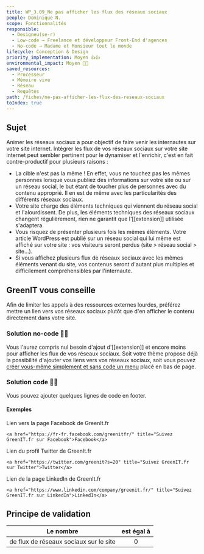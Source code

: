 ```yaml
---
title: WP_3.09_Ne pas afficher les flux des réseaux sociaux
people: Dominique N.
scope: Fonctionnalités
responsible:
  - Designeu(se·r)
  - Low-code → Freelance et développeur Front-End d'agences
  - No-code → Madame et Monsieur tout le monde
lifecycle: Conception & Design
priority_implementation: Moyen 👍👍
environmental_impact: Moyen 🌱🌱
saved_resources:
  - Processeur
  - Mémoire vive
  - Réseau
  - Requêtes
path: /fiches/ne-pas-afficher-les-flux-des-reseaux-sociaux
toIndex: true
---
```


## Sujet

Animer les réseaux sociaux a pour objectif de faire venir les internautes sur votre site internet.
Intégrer les flux de vos réseaux sociaux sur votre site internet peut sembler pertinent pour le dynamiser et l'enrichir, c'est en fait contre-productif pour plusieurs raisons :

- La cible n'est pas la même ! En effet, vous ne touchez pas les mêmes personnes lorsque vous publiez des informations sur votre site ou sur un réseau social, le but étant de toucher plus de personnes avec du contenu approprié. Il en est de même avec les particularités des différents réseaux sociaux.
- Votre site charge des éléments techniques qui viennent du réseau social et l'alourdissent. De plus, les éléments techniques des réseaux sociaux changent régulièrement, rien ne garantit que l'[[extension]] utilisée s'adaptera.
- Vous risquez de présenter plusieurs fois les mêmes éléments. Votre article WordPress est publié sur un réseau social qui lui même est affiché sur votre site : vos visiteurs seront perdus (site > réseau social > site...).
- Si vous affichez plusieurs flux de réseaux sociaux avec les mêmes éléments venant du site, vos contenus seront d'autant plus multiples et difficilement compréhensibles par l'internaute.

## GreenIT vous conseille

Afin de limiter les appels à des ressources externes lourdes, préférez mettre un lien vers vos réseaux sociaux plutôt que d'en afficher le contenu directement dans votre site.

### Solution no-code 🌱🌱

Vous l'aurez compris nul besoin d'ajout d'[[extension]] et encore moins pour afficher les flux de vos réseaux sociaux.
Soit votre thème propose déjà la possibilité d'ajouter vos liens vers vos réseaux sociaux, soit vous pouvez [créer vous-même simplement et sans code un menu][1] placé en bas de page.

### Solution code 🌱🌱

Vous pouvez ajouter quelques lignes de code en footer.

#### Exemples

Lien vers la page Facebook de GreenIt.fr

`<a href="https://fr-fr.facebook.com/greenitfr/" title="Suivez GreenIT.fr sur Facebook">Facebook</a>`

Lien du profil Twitter de GreenIt.fr

`<a href="https://twitter.com/greenit?s=20" title="Suivez GreenIT.fr sur Twitter">Twitter</a>`

Lien de la page LinkedIn de GreenIt.fr

`<a href="https://www.linkedin.com/company/greenit.fr/" title="Suivez GreenIT.fr sur LinkedIn">LinkedIn</a>`

## Principe de validation

| Le nombre                              | est égal à |
| -------------------------------------- | :--------: |
| de flux de réseaux sociaux sur le site |     0      |

[1]: https://wordpress.com/fr/support/menus/menu-de-liens-vers-les-reseaux-sociaux/#:~:text=prises%20en%20charge-,Comment%20configurer%20le%20menu%20de%20liens%20vers%20les%20r%C3%A9seaux%20sociaux,ou%20Ic%C3%B4nes%20de%20r%C3%A9seaux%20sociaux.
